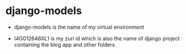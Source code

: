 # django-models


- django-models is the name of my virtual environment

- I4G012648XL1 is my zuri id which is also the name of django project containing the blog app and other folders
